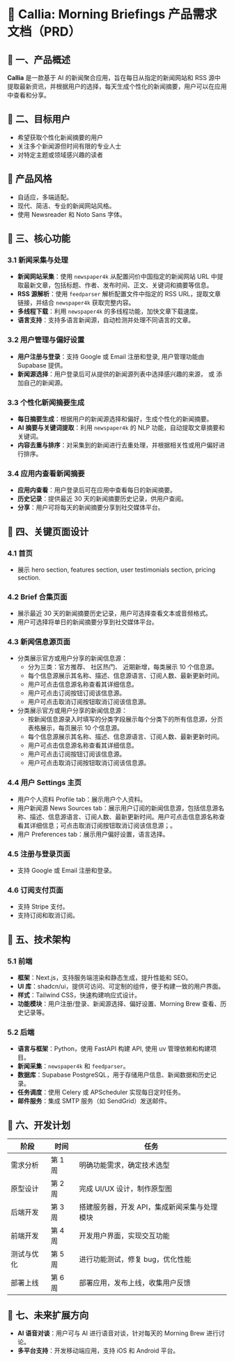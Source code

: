 # 📘 Callia: Morning Briefings 产品需求文档（PRD）

## 📝 一、产品概述
**Callia** 是一款基于 AI 的新闻聚合应用，旨在每日从指定的新闻网站和 RSS 源中提取最新资讯，并根据用户的选择，每天生成个性化的新闻摘要，用户可以在应用中查看和分享。


## 👥 二、目标用户
* 希望获取个性化新闻摘要的用户
* 关注多个新闻源但时间有限的专业人士
* 对特定主题或领域感兴趣的读者

## 🎨 产品风格
* 自适应，多端适配。
* 现代、简洁、专业的新闻网站风格。
* 使用 Newsreader 和 Noto Sans 字体。


## 🔑 三、核心功能
### 3.1 新闻采集与处理
* **新闻网站采集**：使用 `newspaper4k` 从配置问价中国指定的新闻网站 URL 中提取最新文章，包括标题、作者、发布时间、正文、关键词和摘要等信息。
* **RSS 源解析**：使用 `feedparser` 解析配置文件中指定的 RSS URL，提取文章链接，并结合 `newspaper4k` 获取完整内容。
* **多线程下载**：利用 `newspaper4k` 的多线程功能，加快文章下载速度。
* **语言支持**：支持多语言新闻源，自动检测并处理不同语言的文章。

### 3.2 用户管理与偏好设置
* **用户注册与登录**：支持 Google 或 Email 注册和登录, 用户管理功能由 Supabase 提供。
* **新闻源选择**：用户登录后可从提供的新闻源列表中选择感兴趣的来源， 或 添加自己的新闻源。

### 3.3 个性化新闻摘要生成
* **每日摘要生成**：根据用户的新闻源选择和偏好，生成个性化的新闻摘要。
* **AI 摘要与关键词提取**：利用 `newspaper4k` 的 NLP 功能，自动提取文章摘要和关键词。
* **内容去重与排序**：对采集到的新闻进行去重处理，并根据相关性或用户偏好进行排序。

### 3.4 应用内查看新闻摘要
* **应用内查看**：用户登录后可在应用中查看每日的新闻摘要。
* **历史记录**：提供最近 30 天的新闻摘要历史记录，供用户查阅。
* **分享**：用户可将每天的新闻摘要分享到社交媒体平台。



## 🎨 四、关键页面设计

### 4.1 首页
* 展示 hero section, features section, user testimonials section, pricing section.

### 4.2 Brief 合集页面
* 展示最近 30 天的新闻摘要历史记录，用户可选择查看文本或音频格式。
* 用户可选择将单日的新闻摘要分享到社交媒体平台。

### 4.3 新闻信息源页面
* 分类展示官方或用户分享的新闻信息源：
  * 分为三类：官方推荐、 社区热门、 近期新增，每类展示 10 个信息源。
  * 每个信息源展示其名称、描述、信息源语言、订阅人数、最新更新时间。
  * 用户可点击信息源名称查看其详细信息。
  * 用户可点击订阅按钮订阅该信息源。
  * 用户可点击取消订阅按钮取消订阅该信息源。
* 分类展示官方或用户分享的新闻信息源：
  * 按新闻信息源录入时填写的分类字段展示每个分类下的所有信息源，分页表格展示，每页展示 10 个信息源。
  * 每个信息源展示其名称、描述、信息源语言、订阅人数、最新更新时间。
  * 用户可点击信息源名称查看其详细信息。
  * 用户可点击订阅按钮订阅该信息源。
  * 用户可点击取消订阅按钮取消订阅该信息源。

### 4.4 用户 Settings 主页
* 用户个人资料 Profile tab：展示用户个人资料。
* 用户新闻源 News Sources tab：展示用户订阅的新闻信息源，包括信息源名称、描述、信息源语言、订阅人数、最新更新时间。用户可点击信息源名称查看其详细信息；可点击取消订阅按钮取消订阅该信息源；。
* 用户 Preferences tab：展示用户偏好设置，语言选择。

### 4.5 注册与登录页面
* 支持 Google 或 Email 注册和登录。

### 4.6 订阅支付页面
* 支持 Stripe 支付。
* 支持订阅和取消订阅。



## 🧱 五、技术架构
### 5.1 前端
* **框架**：Next.js，支持服务端渲染和静态生成，提升性能和 SEO。
* **UI 库**：shadcn/ui，提供可访问、可定制的组件，便于构建一致的用户界面。
* **样式**：Tailwind CSS，快速构建响应式设计。
* **功能模块**：用户注册/登录、新闻源选择、偏好设置、Morning Brew 查看、历史记录等。

### 5.2 后端
* **语言与框架**：Python，使用 FastAPI 构建 API, 使用 uv 管理依赖和构建项目。
* **新闻采集**：`newspaper4k` 和 `feedparser`。
* **数据库**：Supabase PostgreSQL，用于存储用户信息、新闻数据和历史记录。
* **任务调度**：使用 Celery 或 APScheduler 实现每日定时任务。
* **邮件服务**：集成 SMTP 服务（如 SendGrid）发送邮件。


## 📅 六、开发计划
| 阶段    | 时间      | 任务                       |
| ----- | ------- | ------------------------ |
| 需求分析  | 第 1 周   | 明确功能需求，确定技术选型            |
| 原型设计  | 第 2 周   | 完成 UI/UX 设计，制作原型图        |
| 后端开发  | 第 3 周 | 搭建服务器，开发 API，集成新闻采集与处理模块 |
| 前端开发  | 第 4 周 | 开发用户界面，实现交互功能            |
| 测试与优化 | 第 5 周   | 进行功能测试，修复 bug，优化性能       |
| 部署上线  | 第 6 周   | 部署应用，发布上线，收集用户反馈         |


## 🚀 七、未来扩展方向
* **AI 语音对谈**：用户可与 AI 进行语音对谈，针对每天的 Morning Brew 进行讨论。
* **多平台支持**：开发移动端应用，支持 iOS 和 Android 平台。

